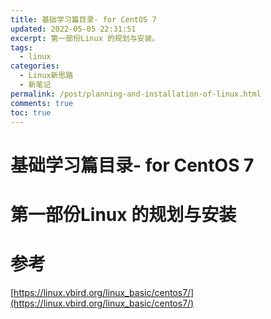 ```yaml
---
title: 基础学习篇目录- for CentOS 7
updated: 2022-05-05 22:31:51
excerpt: 第一部份Linux 的规划与安装。
tags:
  - linux
categories:
  - Linux新思路
  - 新笔记
permalink: /post/planning-and-installation-of-linux.html
comments: true
toc: true
---
```

# 基础学习篇目录- for CentOS 7

# 第一部份Linux 的规划与安装

# 参考

[https://linux.vbird.org/linux_basic/centos7/](https://linux.vbird.org/linux_basic/centos7/)